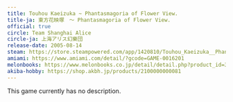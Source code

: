 ```yaml
---
title: Touhou Kaeizuka ~ Phantasmagoria of Flower View.
title-ja: 東方花映塚　～ Phantasmagoria of Flower View.
official: true
circle: Team Shanghai Alice
circle-ja: 上海アリス幻樂団
release-date: 2005-08-14
steam: https://store.steampowered.com/app/1420810/Touhou_Kaeizuka__Phantasmagoria_of_Flower_View/
amiami: https://www.amiami.com/detail/?gcode=GAME-0016201
melonbooks: https://www.melonbooks.co.jp/detail/detail.php?product_id=31917
akiba-hobby: https://shop.akbh.jp/products/2100000000081
---
```

This game currently has no description.